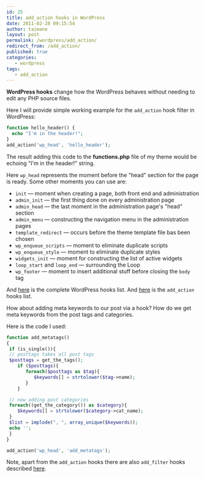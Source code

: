```yaml
---
id: 25
title: add_action hooks in WordPress
date: 2011-02-28 09:15:54
author: taimane
layout: post
permalink: /wordpress/add_action/
redirect_from: /add_action/
published: true
categories:
   - wordpress
tags:
   - add_action
---
```

**WordPress hooks** change how the WordPress behaves without needing to edit any PHP source files.

Here I will provide simple working example for the <code>add_action</code> hook filter in WordPress:


```php
function hello_header() {
  echo "I'm in the header!";
}
add_action('wp_head', 'hello_header');
```


The result adding this code to the <strong>functions.php</strong> file of my theme would be echoing "I'm in the header!" string.


Here <code>wp_head</code> represents the moment before the "head" section for the page is ready. Some other moments you can use are:



*   `init` — moment when creating a page, both front end and administration
*   `admin_init` — the first thing done on every administration page
*   `admin_head` — the last moment in the administration page's "head" section
*   `admin_menu` — constructing the navigation menu in the administration pages
*   `template_redirect` — occurs before the theme template file bas been chosen
*   `wp_enqueue_scripts` — moment to eliminate duplicate scripts
*   `wp_enqueue_style` — moment to eliminate duplicate styles
*   `widgets_init` — moment for constructing the list of active widgets
*   `loop_start` and `loop_end` — surrounding the Loop
*   `wp_footer` — moment to insert additional stuff before closing the `body` tag


And <a rel="nofollow" href="https://adambrown.info/p/wp_hooks/hook">here</a> is the complete WordPress hooks list. And <a rel="nofollow" href="https://adambrown.info/p/wp_hooks/hook/actions">here</a> is the <code>add_action</code> hooks list.


How about adding meta keywords to our post via a hook? How do we get meta keywords from the post tags and categories. 

Here is the code I used:

```php
function add_metatags()
{
 if (is_single()){
 // posttags takes all post tags
 $posttags = get_the_tags();
    if ($posttags){
       foreach($posttags as $tag){
          $keywords[] = strtolower($tag->name);
       }
    }

 // now adding post categories
 foreach((get_the_category()) as $category){
    $keywords[] = strtolower($category->cat_name);
 }
 $list = implode(", ", array_unique($keywords));
 echo '';
 }
}

add_action('wp_head', 'add_metatags');

```

Note, apart from the <code>add_action</code> hooks there are also <code>add_filter</code> hooks described <a href="https://programming-review.com/add_filter-hook/">here</a>.
